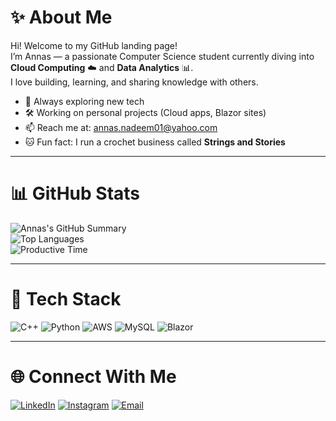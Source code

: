 # ✨ About Me

Hi! Welcome to my GitHub landing page!  
I’m Annas — a passionate Computer Science student currently diving into **Cloud Computing** ☁️ and **Data Analytics** 📊.  
I love building, learning, and sharing knowledge with others.

- 🧠 Always exploring new tech
- 🛠️ Working on personal projects (Cloud apps, Blazor sites)
- 📫 Reach me at: [annas.nadeem01@yahoo.com](mailto:annas.nadeem01@yahoo.com)
- 🐱 Fun fact: I run a crochet business called **Strings and Stories**

---

# 📊 GitHub Stats

![Annas's GitHub Summary](https://github-profile-summary-cards.vercel.app/api/cards/profile-details?username=AnnasNadeem1&theme=2077)  
![Top Languages](https://github-profile-summary-cards.vercel.app/api/cards/repos-per-language?username=AnnasNadeem1&theme=2077)  
![Productive Time](https://github-profile-summary-cards.vercel.app/api/cards/productive-time?username=AnnasNadeem1&theme=2077)

---

# 💼 Tech Stack

![C++](https://img.shields.io/badge/C++-00599C?style=for-the-badge&logo=c%2B%2B&logoColor=white)
![Python](https://img.shields.io/badge/Python-3776AB?style=for-the-badge&logo=python&logoColor=yellow)
![AWS](https://img.shields.io/badge/AWS-232F3E?style=for-the-badge&logo=amazon-aws&logoColor=FF9900)
![MySQL](https://img.shields.io/badge/MySQL-0D597F?style=for-the-badge&logo=mysql&logoColor=white)
![Blazor](https://img.shields.io/badge/Blazor-512BD4?style=for-the-badge&logo=blazor&logoColor=white)

---

# 🌐 Connect With Me

[![LinkedIn](https://img.shields.io/badge/LinkedIn-%230077B5.svg?style=for-the-badge&logo=linkedin&logoColor=white)](https://www.linkedin.com/in/muhammad-annas-095098250) 
[![Instagram](https://img.shields.io/badge/Instagram-%23E4405F.svg?style=for-the-badge&logo=instagram&logoColor=white)](https://instagram.com/annas._.nadeem) 
[![Email](https://img.shields.io/badge/Email-D14836?style=for-the-badge&logo=gmail&logoColor=white)](mailto:annas.nadeem01@yahoo.com)
